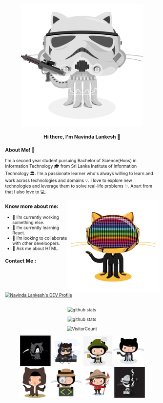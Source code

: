 <div align="center">
<img align="center" alt="GIF" height="400px" src="https://github.com/paradocx96/paradocx96/blob/main/images/stormtroopocat.png" />

### Hi there, I'm [Navinda Lankesh](https://github.com/paradocx96) 👋
</div>

### About Me! 🤩 &nbsp;

I'm a second year student pursuing Bachelor of Science(Hons) in Information Technology 🎓 from Sri Lanka Institute of Information Technology 🏛. I'm a passionate learner who's always willing to learn and work across technologies and domains 💡. I love to explore new technologies and leverage them to solve real-life problems ✨. Apart from that I also love to 💻. 

<img align="right" height="300" width="300" alt="GIF" src="https://github.com/paradocx96/paradocx96/blob/main/images/daftpunktocat-guy.gif" />

### Know more about me:
- 🔭 I’m currently working something else.
- 🌱 I’m currently learning React.
- 👯 I’m looking to collaborate with other develoopers.
- 💬 Ask me about HTML.   
    
### Contact Me :
<a href="https://dev.to/paradocx96">
  <img src="https://d2fltix0v2e0sb.cloudfront.net/dev-badge.svg" alt="Navinda Lankesh's DEV Profile" height="30" width="30">
</a>
<br />
<br />

<div align="center">
  
![github stats](https://github-readme-stats.vercel.app/api?username=paradocx96&bg_color=30,e96443,904e95&title_color=fff&text_color=fff&include_all_commits=true)

![github stats](https://github-readme-stats.anuraghazra1.vercel.app/api/top-langs/?username=paradocx96&layout=compact&bg_color=30,e96443,904e95&title_color=fff&text_color=fff)

![VisitorCount](https://profile-counter.glitch.me/{paradocx96}/count.svg)

</div>

<p align="center">
  <img src="https://github.com/paradocx96/paradocx96/blob/main/images/grim-repo.jpg" height="100px">
  <img src="https://github.com/paradocx96/paradocx96/blob/main/images/catstello.png" height="100px">
  <img src="https://github.com/paradocx96/paradocx96/blob/main/images/543-5431552_oktobercat-github-octocat.png" height="100px">
  <img src="https://github.com/paradocx96/paradocx96/blob/main/images/codercat.jpg" height="100px">
  <img src="https://github.com/paradocx96/paradocx96/blob/main/images/dcef3abedf0e0761203aaeb85886a6f3.jpg" height="100px">
  <img src="https://github.com/paradocx96/paradocx96/blob/main/images/inspectocat.jpg" height="100px">
  <img src="https://github.com/paradocx96/paradocx96/blob/main/images/mountietocat.png" height="100px">
  <img src="https://github.com/paradocx96/paradocx96/blob/main/images/privateinvestocat.jpg" height="100px">  
 </p>


<!--
**paradocx96/paradocx96** is a ✨ _special_ ✨ repository because its `README.md` (this file) appears on your GitHub profile.

[![Navinda Lankesh's DEV Profile](https://d2fltix0v2e0sb.cloudfront.net/dev-badge.svg)](https://dev.to/paradocx96)

Here are some ideas to get you started:

- 🔭 I’m currently working on ...
- 🌱 I’m currently learning ...
- 👯 I’m looking to collaborate on ...
- 🤔 I’m looking for help with ...
- 💬 Ask me about ...
- 📫 How to reach me: ...
- 😄 Pronouns: ...
- ⚡ Fun fact: ...

![github stats](https://github-readme-stats.vercel.app/api?username=paradocx96&theme=blueberry)

![1](https://github-readme-stats.vercel.app/api/top-langs/?username=paradocx96&theme=blue-green)

![github stats](https://github-readme-stats.vercel.app/api?username=paradocx96&show_icons=true&include_all_commits=true&theme=radical)

![1](https://github-readme-stats.anuraghazra1.vercel.app/api/top-langs/?username=paradocx96&layout=compact&theme=radical)

<img width="60%" src="https://github-readme-stats.vercel.app/api?username=paradocx96&show_icons=true&include_all_commits=true&theme=radical" />

**Visitors Count**
-->
